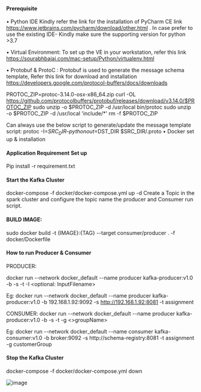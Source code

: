 #### Prerequisite 

•	Python IDE 
Kindly refer the link for the installation of PyCharm CE link   https://www.jetbrains.com/pycharm/download/other.html .
In case prefer to use the existing IDE- Kindly make sure the supporting version for python >3.7

•	Virtual Environment: To set up the VE in your workstation, refer this link https://sourabhbajaj.com/mac-setup/Python/virtualenv.html

•	Protobuf  & ProtoC : Protobuf is used to generate the message schema template, 
Refer this link for download and installation https://developers.google.com/protocol-buffers/docs/downloads

PROTOC_ZIP=protoc-3.14.0-osx-x86_64.zip curl -OL https://github.com/protocolbuffers/protobuf/releases/download/v3.14.0/$PROTOC_ZIP
 sudo unzip -o $PROTOC_ZIP -d /usr/local bin/protoc 
  sudo unzip -o $PROTOC_ZIP -d /usr/local 'include/*' 
   rm -f $PROTOC_ZIP

 Can always use the below script to generate/update the message template script:     protoc -I=$SRC_DIR –python out=$DST_DIR $SRC_DIR/<MessageSchema>.proto 
•	Docker set up & installation 

#### Application Requirement Set up 
Pip install -r requirement.txt

#### Start the Kafka Cluster
docker-compose -f docker/docker-compose.yml up -d
 Create a Topic in the spark cluster and configure the topic name the producer and Consumer run script.

#### BUILD IMAGE:
sudo docker build -t {IMAGE}:{TAG} --target consumer/producer . -f docker/Dockerfile

#### How to run Producer & Consumer

PRODUCER:

docker run --network docker_default --name producer kafka-producer:v1.0 -b <BrokerName> -s <SchemaRegistry> -t <TopicName> -I <optional: InputFilename>

Eg: docker run --network docker_default --name producer kafka-producer:v1.0 -b 192.168.1.92:9092 -s http://192.168.1.92:8081 -t assignment


CONSUMER:
docker run --network docker_default --name producer kafka-producer:v1.0 -b <BrokerName> -s <SchemaRegistry> -t <TopicName> -g <>groupName>

Eg: docker run --network docker_default --name consumer kafka-consumer:v1.0 -b broker:9092 -s http://schema-registry:8081 -t assignment -g customerGroup

#### Stop the Kafka Cluster
docker-compose -f docker/docker-compose.yml down


![image](https://user-images.githubusercontent.com/37093793/132119987-134cf998-2c6b-484c-8ded-f95bb77d95a2.png)
